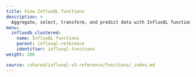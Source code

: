 ```yaml
---
title: View InfluxQL functions
description: >
  Aggregate, select, transform, and predict data with InfluxQL functions.
menu:
  influxdb_clustered:
    name: InfluxQL functions
    parent: influxql-reference
    identifier: influxql-functions
weight: 208

source: /shared/influxql-v3-reference/functions/_index.md
---
```


<!-- 
The content of this page is at /shared/influxql-v3-reference/functions/_index.md
-->

